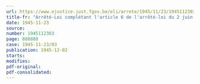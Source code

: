 ```yaml
---
url: https://www.ejustice.just.fgov.be/eli/arrete/1945/11/23/1945112303/justel
title-fr: "Arrêté-Loi complétant l'article 6 de l'arrêté-loi du 2 juin 1944 portant obligation de restituer certaines sommes ou valeurs et instituant un sequestre des biens des personnes obligées de cette restitution"
date: 1945-11-23
source:
number: 1945112303
page: 888888
case: 1945-11-23/03
publication: 1945-12-02
starts:
modifies:
pdf-original:
pdf-consolidated:
---
```


